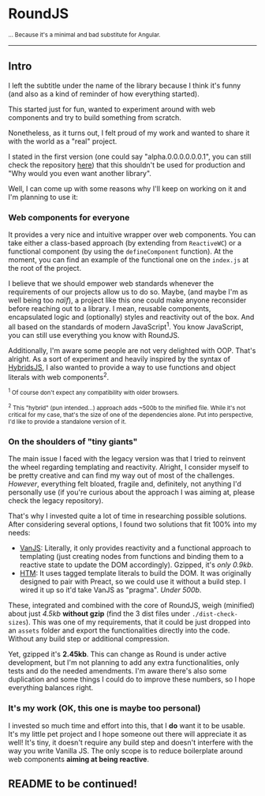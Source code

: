 # RoundJS

<sub>... Because it's a minimal and bad substitute for Angular.</sub>

---

## Intro

I left the subtitle under the name of the library because I think it's funny (and also as a kind of reminder of how everything started).

This started just for fun, wanted to experiment around with web components and try to build something from scratch.

Nonetheless, as it turns out, I felt proud of my work and wanted to share it with the world as a "real" project.

I stated in the first version (one could say "alpha.0.0.0.0.0.0.1", you can still check the repository [here](https://github.com/alpalma95/roundjs-legacy)) that this shouldn't be used for production and "Why would you even want another library".

Well, I can come up with some reasons why I'll keep on working on it and I'm planning to use it:

### Web components for everyone

It provides a very nice and intuitive wrapper over web components. You can take either a class-based approach (by extending from `ReactiveWC`) or a functional component (by using the `defineComponent` function). At the moment, you can find an example of the functional one on the `index.js` at the root of the project.

I believe that we should empower web standards whenever the requirements of our projects allow us to do so. Maybe, (and maybe I'm as well being too _naïf_), a project like this one could make anyone reconsider before reaching out to a library. I mean, reusable components, encapsulated logic and (optionally) styles and reactivity out of the box. And all based on the standards of modern JavaScript<sup>1</sup>. You know JavaScript, you can still use everything you know with RoundJS.

Additionally, I'm aware some people are not very delighted with OOP. That's alright. As a sort of experiment and heavily inspired by the syntax of [HybridsJS](https://hybrids.js.org/#/), I also wanted to provide a way to use functions and object literals with web components<sup>2</sup>.

<sub><sup>1</sup> Of course don't expect any compatibility with older browsers.</sub>

<sub><sup>2</sup> This "hybrid" (pun intended...) approach adds ~500b to the minified file. While it's not critical for my case, that's the size of one of the dependencies alone. Put into perspective, I'd like to provide a standalone version of it.

### On the shoulders of "tiny giants"

The main issue I faced with the legacy version was that I tried to reinvent the wheel regarding templating and reactivity. Alright, I consider myself to be pretty creative and can find my way out of most of the challenges. _However_, everything felt bloated, fragile and, definitely, not anything I'd personally use (if you're curious about the approach I was aiming at, please check the legacy repository).

That's why I invested quite a lot of time in researching possible solutions. After considering several options, I found two solutions that fit 100% into my needs:

- [VanJS](https://vanjs.org/): Literally, it only provides reactivity and a functional approach to templating (just creating nodes from functions and binding them to a reactive state to update the DOM accordingly). Gzipped, it's _only 0.9kb_.
- [HTM](https://github.com/developit/htm): It uses tagged template literals to build the DOM. It was originally designed to pair with Preact, so we could use it without a build step. I wired it up so it'd take VanJS as "pragma". _Under 500b_.

These, integrated and combined with the core of RoundJS, weigh (minified) about just _4.5kb_ **without gzip** (find the 3 dist files under `./dist-check-sizes`). This was one of my requirements, that it could be just dropped into an `assets` folder and export the functionalities directly into the code. Without any build step or additional compression.

Yet, gzipped it's **2.45kb**. This can change as Round is under active development, but I'm not planning to add any extra functionalities, only tests and do the needed amendments. I'm aware there's also some duplication and some things I could do to improve these numbers, so I hope everything balances right.

### It's my work (OK, this one is maybe too personal)

I invested so much time and effort into this, that I **do** want it to be usable. It's my little pet project and I hope someone out there will appreciate it as well! It's tiny, it doesn't require any build step and doesn't interfere with the way you write Vanilla JS. The only scope is to reduce boilerplate around web components **aiming at being reactive**.

## README to be continued!
